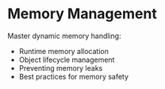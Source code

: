 # Memory Management 
 
Master dynamic memory handling: 
- Runtime memory allocation 
- Object lifecycle management 
- Preventing memory leaks 
- Best practices for memory safety 
